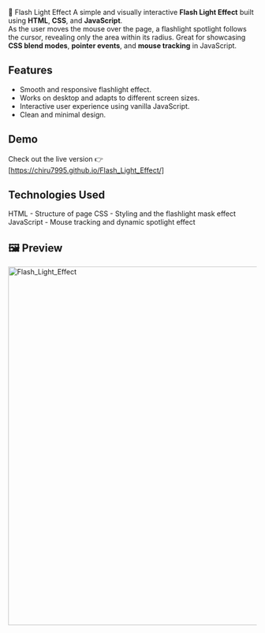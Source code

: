 🔦 Flash Light Effect
A simple and visually interactive **Flash Light Effect** built using **HTML**, **CSS**, and **JavaScript**.  
As the user moves the mouse over the page, a flashlight spotlight follows the cursor, revealing only the area within its radius.
Great for showcasing **CSS blend modes**, **pointer events**, and **mouse tracking** in JavaScript.

## Features
- Smooth and responsive flashlight effect.
- Works on desktop and adapts to different screen sizes.
- Interactive user experience using vanilla JavaScript.
- Clean and minimal design.

## Demo
Check out the live version
👉 [https://chiru7995.github.io/Flash_Light_Effect/]

## Technologies Used
HTML - Structure of page
CSS - Styling and the flashlight mask effect
JavaScript - Mouse tracking and dynamic spotlight effect

## 🖼️ Preview
<img width="819" height="728" alt="Flash_Light_Effect" src="https://github.com/user-attachments/assets/9f0528b6-f6c5-43cb-96fd-7086d5478dba" />

